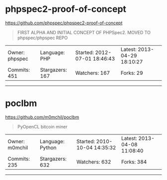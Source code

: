 # phpspec2-proof-of-concept

https://github.com/phpspec/phpspec2-proof-of-concept
<blockquote>
FIRST ALPHA AND INITIAL CONCEPT OF PHPSpec2. MOVED TO phpspec/phpspec REPO
</blockquote>

<table>
<tr><td>Owner: phpspec</td>
    <td>Language: PHP</td>
    <td>Started: 2012-07-01 18:46:43</td>
    <td>Latest: 2013-04-29 18:10:27</td></tr>
<tr><td>Commits: 451</td>
    <td>Stargazers: 167</td>
    <td>Watchers: 167</td>
    <td>Forks: 29</td></tr>
</table>

---

# poclbm

https://github.com/m0mchil/poclbm
<blockquote>
PyOpenCL bitcoin miner
</blockquote>

<table>
<tr><td>Owner: m0mchil</td>
    <td>Language: Python</td>
    <td>Started: 2010-10-04 14:35:32</td>
    <td>Latest: 2013-04-08 11:08:40</td></tr>
<tr><td>Commits: 235</td>
    <td>Stargazers: 632</td>
    <td>Watchers: 632</td>
    <td>Forks: 384</td></tr>
</table>

---

